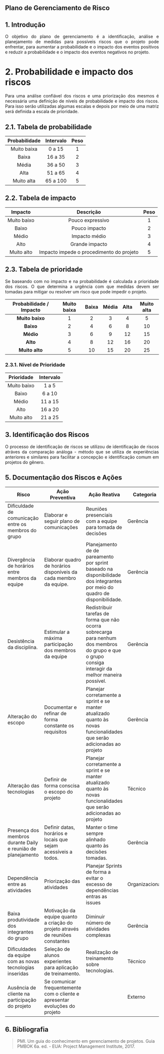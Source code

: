 ## Plano de Gerenciamento de Risco
## 1. Introdução

<p align="justify">O objetivo do plano de gerenciamento é a identificação, análise e planejamento de medidas para possíveis riscos que o projeto pode enfrentar, para aumentar a probabilidade e o impacto dos eventos positivos e reduzir a probabilidade e o impacto dos eventos negativos no projeto.</p>

# 2. Probabilidade e impacto dos riscos

<p align="justify">Para uma análise confiável dos riscos e uma priorização dos mesmos é necessária uma definição de níveis de probabilidade e impacto dos riscos. Para isso serão utilizadas algumas escalas e depois por meio de uma matriz será definida a escala de prioridade.</p>

## 2.1. Tabela de probabilidade

|Probabilidade|Intervalo|Peso|
|:-:|:-:|:-:|
|Muito baixa|0 a 15|1|
|Baixa|16 a 35|2|
|Média|36 a 50|3|
|Alta|51 a 65|4|
|Muito alta|65 a 100|5|


## 2.2. Tabela de impacto

|Impacto|Descrição|Peso|
|:-:|:-:|:-:|
|Muito baixo|Pouco expressivo|1|
|Baixo|Pouco impacto|2|
|Médio|Impacto médio|3|
|Alto|Grande impacto|4|
|Muito alto|Impacto impede o procedimento do projeto|5|

## 2.3. Tabela de prioridade

<p align="justify">Se baseando com no impacto e na probabilidade é calculada a prioridade dos riscos. O que determina a urgência com que medidas devem ser tomadas para mitigar ou resolver um risco que pode impedir o projeto.</p>

|Probabilidade / Impacto|Muito baixa|Baixa|Média|Alta|Muito alta|
|:-:|:-:|:-:|:-:|:-:|:-:|
|**Muito baixo**|1|2|3|4|5|
|**Baixo**|2|4|6|8|10|
|**Médio**|3|6|9|12|15|
|**Alto**|4|8|12|16|20|
|**Muito alto**|5|10|15|20|25|

### 2.3.1. Nível de Prioridade

|Prioridade|Intervalo|
|:-:|:-:|
|Muito baixo|1 a 5|
|Baixo|6 a 10|
|Médio|11 a 15|
|Alto|16 a 20|
|Muito alto|21 a 25|

## 3. Identificação dos Riscos

<p align="justify">O processo de identificação de riscos se utilizou de identificação de riscos atráves da comparação análoga - método que se utiliza de experiências anteriores e similares para facilitar a concepção e identificação comum em projetos do gênero. </p>

## 5. Documentação dos Riscos e Ações

| Risco  | Ação Preventiva  | Ação Reativa  | Categoria | Probabilidade | Impacto | Prioridade |
|---|---|---|---|---|---|---|
|Dificuldade de comunicação entre os membros do grupo |Elaborar e seguir plano de comunicações |Reuniões presenciais com a equipe para tomada de decisões | Gerência | 4 | 5 | 20 |
|Divergência de horários entre membros da equipe   |Elaborar quadro de horários disponíveis da cada membro da equipe. |Planejamento de de pareamento por sprint baseado na disponibilidade dos integrantes por meio do quadro de disponibilidade. | Gerência | 5 | 3 | 15 | 
|Desistência da disciplina. |Estimular a máxima participação dos membros da equipe |Redistribuir tarefas de forma que não ocorra sobrecarga para nenhum dos membros do grupo e que o grupo consiga interagir da melhor maneira possível. | Gerência | 4 | 4 | 16 |
|Alteração do escopo |Documentar e refinar de forma constante os requisitos |Planejar corretamente a sprint e se manter atualizado quanto às novas funcionalidades que serão adicionadas ao projeto | Gerência | 3 | 5 | 15 |
|Alteração das tecnologias |Definir de forma conscisa o escopo do projeto   |Planejar corretamente a sprint e se manter atualizado quanto às novas funcionalidades que serão adicionadas ao projeto | Técnico | 1 | 5 | 5 |
|Presença dos membros durante Daily e reunião de planejamento |Definir datas, horários e locais que sejam acessíveis a todos. |Manter o time sempre alinhado quanto às decisões tomadas.|  Gerência | 2 | 3 | 6 |
|Dependência entre as atividades  |Priorização das atividades |Planejar Sprints de forma a evitar o excesso de dependências entras as issues | Organizacional | 4 | 3 | 12 |
|Baixa produtividade dos integrantes do grupo |Motivação  da equipe quanto a criação do projeto através de reuniões constantes |Diminuir número de atividades complexas | Gerência | 5 | 4 | 20 |
| Dificuldades da equipe com as novas tecnologias inseridas  |Seleção de alunos experientes para aplicação de treinamento. |Realização de treinamento sobre tecnologias.   | Técnico | 5 | 4 | 20 |
| Ausência de cliente na participação do projeto |Se comunicar frequentemente com o cliente e apresentar evoluções do projeto | | Externo |  |  |  |

## 6. Bibliografia

> PMI. Um guia do conhecimento em gerenciamento de projetos. Guia PMBOK 6a. ed. - EUA: Project Management Institute, 2017.